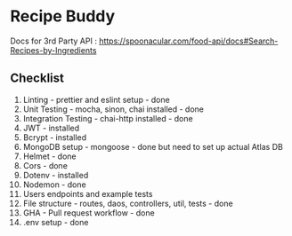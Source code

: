 # Recipe Buddy

Docs for 3rd Party API : https://spoonacular.com/food-api/docs#Search-Recipes-by-Ingredients

## Checklist

1. Linting - prettier and eslint setup - done
2. Unit Testing - mocha, sinon, chai installed - done
3. Integration Testing - chai-http installed - done
4. JWT - installed
5. Bcrypt - installed
6. MongoDB setup - mongoose - done but need to set up actual Atlas DB
7. Helmet - done
8. Cors - done
9. Dotenv - installed
10. Nodemon - done
11. Users endpoints and example tests
12. File structure - routes, daos, controllers, util, tests - done
13. GHA - Pull request workflow - done
14. .env setup - done

